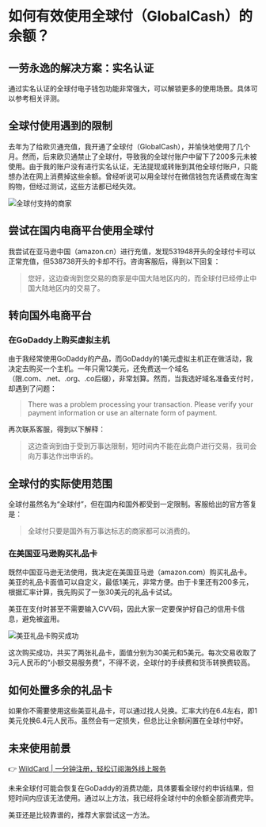 # 如何有效使用全球付（GlobalCash）的余额？

## 一劳永逸的解决方案：实名认证

通过实名认证的全球付电子钱包功能非常强大，可以解锁更多的使用场景。具体可以参考相关评测。

## 全球付使用遇到的限制

去年为了给欧贝通充值，我开通了全球付（GlobalCash），并愉快地使用了几个月。然而，后来欧贝通禁止了全球付，导致我的全球付账户中留下了200多元未被使用。由于我的账户没有进行实名认证，无法提现或转账到其他全球付账户，只能想办法在网上消费掉这些余额。曾经听说可以用全球付在微信钱包充话费或在淘宝购物，但经过测试，这些方法都已经失效。

![全球付支持的商家](https://bbtdd.com/img/818511150.webp)

## 尝试在国内电商平台使用全球付

我尝试在亚马逊中国（amazon.cn）进行充值，发现531948开头的全球付卡可以正常充值，但538738开头的卡却不行。咨询客服后，得到以下回复：

> 您好，这边查询到您交易的商家是中国大陆地区内的，而全球付已经停止中国大陆地区内的交易了。

## 转向国外电商平台

### 在GoDaddy上购买虚拟主机

由于我经常使用GoDaddy的产品，而GoDaddy的1美元虚拟主机正在做活动，我决定去购买一个主机。一年只需12美元，还免费送一个域名（限.com、.net、.org、.co后缀），非常划算。然而，当我选好域名准备支付时，却遇到了问题：

> There was a problem processing your transaction. Please verify your payment information or use an alternate form of payment.

再次联系客服，得到以下解释：

> 这边查询到由于受到万事达限制，短时间内不能在此商户进行交易，我司会向万事达作出申诉的。

## 全球付的实际使用范围

全球付虽然名为“全球付”，但在国内和国外都受到一定限制。客服给出的官方答复是：

> 全球付只要是国外有万事达标志的商家都可以消费的。

### 在美国亚马逊购买礼品卡

既然中国亚马逊无法使用，我决定在美国亚马逊（amazon.com）购买礼品卡。美亚的礼品卡面值可以自定义，最低1美元，非常方便。由于卡里还有200多元，根据汇率计算，我先购买了一张30美元的礼品卡试试。

美亚在支付时甚至不需要输入CVV码，因此大家一定要保护好自己的信用卡信息，避免被盗用。

![美亚礼品卡购买成功](https://bbtdd.com/img/3023039759.webp)

这次购买成功，共买了两张礼品卡，面值分别为30美元和5美元。每次交易收取了3元人民币的“小额交易服务费”，不得不说，全球付的手续费和货币转换费较高。

## 如何处置多余的礼品卡

如果你不需要使用这些美亚礼品卡，可以通过找人兑换。汇率大约在6.4左右，即1美元兑换6.4元人民币。虽然会有一定损失，但总比让余额闲置在全球付中好。

## 未来使用前景

👉 [WildCard | 一分钟注册，轻松订阅海外线上服务](https://bbtdd.com/WildCard)

未来全球付可能会恢复在GoDaddy的消费功能，具体要看全球付的申诉结果，但短时间内应该无法使用。通过以上方法，我已经将全球付中的余额全部消费完毕。

美亚还是比较靠谱的，推荐大家尝试这一方法。